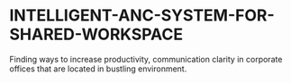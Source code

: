 # INTELLIGENT-ANC-SYSTEM-FOR-SHARED-WORKSPACE
Finding ways to increase productivity, communication clarity in corporate offices that are located in bustling environment. 
